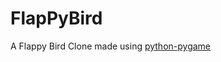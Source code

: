 FlapPyBird
==========

A Flappy Bird Clone made using [python-pygame][pygame]

[pygame]: http://www.pygame.org
